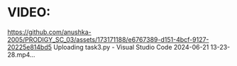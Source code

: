# VIDEO:
https://github.com/anushka-2005/PRODIGY_SC_03/assets/173171188/e6767389-d151-4bcf-9127-20225e814bd5
Uploading task3.py - Visual Studio Code 2024-06-21 13-23-28.mp4…

